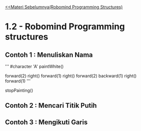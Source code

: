 [<<Materi Sebelumnya(Robomind Programming Structures)](2-ProgrammingStructures.md)
# 1.2 - Robomind Programming structures

## Contoh 1 : Menuliskan Nama

'''
#character 'A'
paintWhite()


forward(2)
right()
forward(1)
right()
forward(2)
backward(1)
right()
forward(1)
'''

stopPainting()

## Contoh 2 : Mencari Titik Putih
## Contoh 3 : Mengikuti Garis
